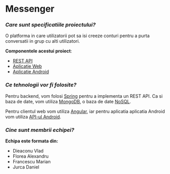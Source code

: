 # Messenger
### _Care sunt specificatiile proiectului?_
O platforma in care utilizatorii pot sa isi creeze conturi pentru a purta conversatii in grup cu alti utilizatori.

**Componentele acestui proiect**: 

- [REST API](https://github.com/DrBaxR/Messenger-Server)
- [Aplicatie Web](https://github.com/DrBaxR/Messenger-Client-Web)
- [Aplicatie Android](https://github.com/DrBaxR/Messenger-Client-Android)

### _Ce tehnologii vor fi folosite?_
Pentru backend, vom folosi [Spring](https://spring.io/why-spring) pentru a implementa un REST API. Ca si baza de date, vom utiliza [MongoDB](https://www.mongodb.com/), o baza de date [NoSQL](https://en.wikipedia.org/wiki/NoSQL).

Pentru clientul web vom utiliza [Angular](https://angular.io/docs), iar pentru aplicatia aplicatia Android vom utiliza [API-ul Android](https://developer.android.com/reference).

### _Cine sunt membrii echipei?_

**Echipa este formata din:**

- Dieaconu Vlad
- Florea Alexandru
- Francescu Marian
- Jurca Daniel
